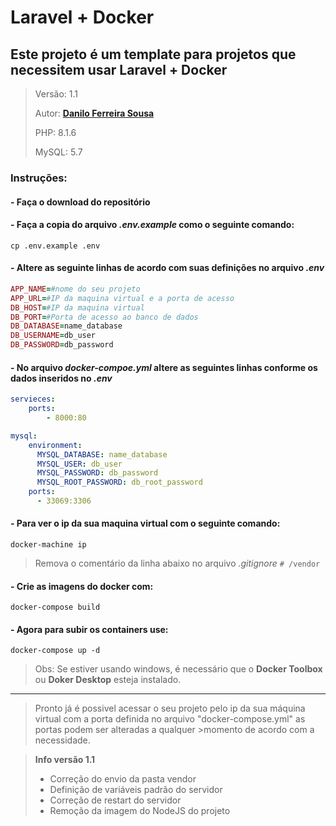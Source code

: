 
# Laravel + Docker

## Este projeto é um template para projetos que necessitem usar Laravel + Docker

>Versão: 1.1
>
>Autor: **[Danilo Ferreira Sousa](https://github.com/daniloferreirasousa)**
>
>PHP: 8.1.6
>
>MySQL: 5.7

### Instruções:

#### - Faça o download do repositório

#### - Faça a copia do arquivo *.env.example* como o seguinte comando:
`cp .env.example .env`

#### - Altere as seguinte linhas de acordo com suas definições no arquivo *.env*
```Ruby
APP_NAME=#nome do seu projeto
APP_URL=#IP da maquina virtual e a porta de acesso
DB_HOST=#IP da maquina virtual
DB_PORT=#Porta de acesso ao banco de dados
DB_DATABASE=name_database
DB_USERNAME=db_user
DB_PASSWORD=db_password
```

#### - No arquivo *docker-compoe.yml* altere as seguintes linhas conforme os dados inseridos no *.env*
```yml
servieces:
    ports:
        - 8000:80

mysql:
    environment:
      MYSQL_DATABASE: name_database
      MYSQL_USER: db_user
      MYSQL_PASSWORD: db_password
      MYSQL_ROOT_PASSWORD: db_root_password
    ports:
      - 33069:3306
```

#### - Para ver o ip da sua maquina virtual com o seguinte comando:
`docker-machine ip`

> Remova o comentário da linha abaixo no arquivo *.gitignore*
> `# /vendor`


#### - Crie as imagens do docker com:

`docker-compose build`

#### - Agora para subir os containers use:

`docker-compose up -d`

>Obs: Se estiver usando windows, é necessário que o **Docker Toolbox** ou **Doker Desktop** esteja instalado.


---
>Pronto já é possivel acessar o seu projeto pelo ip da sua máquina virtual com a porta definida no arquivo "docker-compose.yml" as portas podem ser alteradas a qualquer >momento de acordo com a necessidade.


>**Info versão 1.1**
> - Correção do envio da pasta vendor
> - Definição de variáveis padrão do servidor
> - Correção de restart do servidor
> - Remoção da imagem do NodeJS do projeto